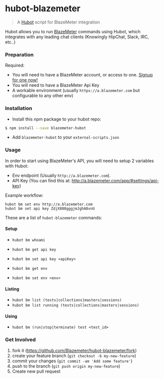 # hubot-blazemeter

> A [Hubot](https://hubot.github.com/) script for BlazeMeter integration

Hubot allows you to run [BlazeMeter](https://blazemeter.com/) commands using Hubot,
which integrates with any leading chat clients (Knowingly HipChat, Slack, IRC, etc..)

### Preparation

Required:

- You will need to have a BlazeMeter account, or access to one. [Signup for one now!](https://blazemeter.com/#signup)
- You will need to have a BlazeMeter Api Key
- A workable environment (usually `https://a.blazemeter.com` but configurable to any other env)

### Installation

- Install this npm package to your hubot repo:

```bash
$ npm install --save blazemeter-hubot
```

- Add `blazemeter-hubot` to your `external-scripts.json`

### Usage

In order to start using BlazeMeter's API, you will need to setup 2 variables with Hubot:
- Env endpoint (Usually `http://a.blazemeter.com`).
- API Key (You can find this at: http://a.blazemeter.com/app/#settings/api-key)

Example workflow:

```
hubot bm set env http://a.blazemeter.com
hubot bm set api key ZdjX888gggjmJghA8vnU
```

These are a list of `hubot-blazemeter` commands:

#### Setup

- `hubot bm whoami`

- `hubot bm get api key`
- `hubot bm set api key <apiKey>`

- `hubot bm get env`
- `hubot bm set env <env>`

#### Listing

- `hubot bm list (tests|collections|masters|sessions)`
- `hubot bm list running (tests|collections|masters|sessions)`

#### Using

- `hubot bm (run|stop|terminate) test <test_id>`

### Get Involved

1. fork it (https://github.com/Blazemeter/hubot-blazemeter/fork)
2. create your feature branch (`git checkout -b my-new-feature`)
3. commit your changes (`git commit -am 'Add some feature'`)
4. push to the branch (`git push origin my-new-feature`)
5. Create new pull request
